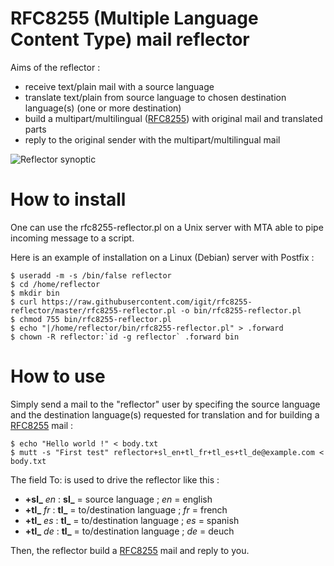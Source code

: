 # RFC8255 (Multiple Language Content Type) mail reflector
Aims of the reflector :
* receive text/plain mail with a source language
* translate text/plain from source language to chosen destination language(s) (one or more destination)
* build a multipart/multilingual ([RFC8255](https://trac.tools.ietf.org/html/rfc8255)) with original mail and translated parts
* reply to the original sender with the multipart/multilingual mail

![Reflector synoptic](synoptic-rfc8255-reflector--draw.io.png)

# How to install
One can use the rfc8255-reflector.pl on a Unix server with MTA able to pipe incoming message to a script.

Here is an example of installation on a Linux (Debian) server with Postfix :

```
$ useradd -m -s /bin/false reflector
$ cd /home/reflector
$ mkdir bin
$ curl https://raw.githubusercontent.com/igit/rfc8255-reflector/master/rfc8255-reflector.pl -o bin/rfc8255-reflector.pl
$ chmod 755 bin/rfc8255-reflector.pl
$ echo "|/home/reflector/bin/rfc8255-reflector.pl" > .forward
$ chown -R reflector:`id -g reflector` .forward bin
```

# How to use
Simply send a mail to the "reflector" user by specifing the source language and the destination language(s) requested for translation and for building a [RFC8255](https://trac.tools.ietf.org/html/rfc8255) mail :

```
$ echo "Hello world !" < body.txt
$ mutt -s "First test" reflector+sl_en+tl_fr+tl_es+tl_de@example.com < body.txt
```

The field To: is used to drive the reflector like this :
* **+sl_** *en* : **sl_** = source language ; *en* = english
* **+tl_** *fr* : **tl_** = to/destination language ; *fr* = french
* **+tl_** *es* : **tl_** = to/destination language ; *es* = spanish
* **+tl_** *de* : **tl_** = to/destination language ; *de* = deuch

Then, the reflector build a [RFC8255](https://trac.tools.ietf.org/html/rfc8255) mail and reply to you.
